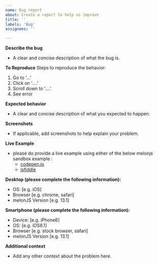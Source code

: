 ```yaml
---
name: Bug report
about: Create a report to help us improve
title: ''
labels: 'Bug'
assignees: ''

---
```


**Describe the bug**
- A clear and concise description of what the bug is.

**To Reproduce**
Steps to reproduce the behavior:
1. Go to '...'
2. Click on '....'
3. Scroll down to '....'
4. See error

**Expected behavior**
- A clear and concise description of what you expected to happen.

**Screenshots**
- If applicable, add screenshots to help explain your problem.

**Live Example**
- please do provide a live example using either of the below melonjs sandbox example :
  * [codepen.io](https://codepen.io/obiot/pen/zYWeOjj)
  * [jsfiddle](https://jsfiddle.net/obiot/4o9f02tc/6/)

**Desktop (please complete the following information):**
 - OS: [e.g. iOS]
 - Browser [e.g. chrome, safari]
 - melonJS Version [e.g. 13.1]

**Smartphone (please complete the following information):**
 - Device: [e.g. iPhone6]
 - OS: [e.g. iOS8.1]
 - Browser [e.g. stock browser, safari]
 - melonJS Version [e.g. 13.1]

**Additional context**
- Add any other context about the problem here.
